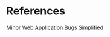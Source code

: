 # References
[Minor Web Application Bugs Simplified](https://resources.infosecinstitute.com/topic/minor-web-application-bugs-simplified/)
